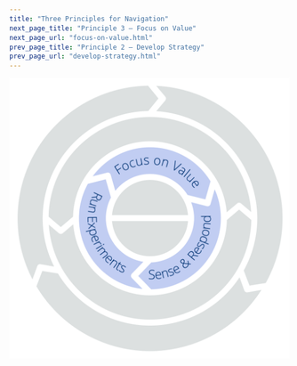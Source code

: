 ```yaml
---
title: "Three Principles for Navigation"
next_page_title: "Principle 3 – Focus on Value"
next_page_url: "focus-on-value.html"
prev_page_title: "Principle 2 – Develop Strategy"
prev_page_url: "develop-strategy.html"
---
```




![Three Principles for Navigation: Focus on Value – Sense & Respond – Run Experiments](img/csf/csf-light-navigation.png)
